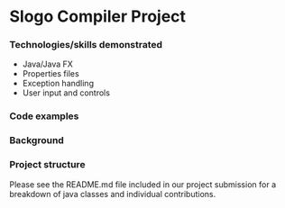# Slogo Compiler Project

### Technologies/skills demonstrated
* Java/Java FX
* Properties files
* Exception handling
* User input and controls

### Code examples


### Background


### Project structure
Please see the README.md file included in our project submission for a breakdown of java classes and individual contributions.  
